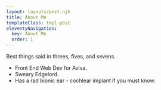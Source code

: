 ```yaml
---
layout: layouts/post.njk
title: About Me
templateClass: tmpl-post
eleventyNavigation:
  key: About Me
  order: 1
---
```


Best things said in threes, fives, and sevens.

+ Front End Web Dev for Aviva.
+ Sweary Edgelord.
+ Has a rad bionic ear - cochlear implant if you must know.
